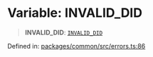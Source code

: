 # Variable: INVALID\_DID

> **INVALID\_DID**: [`INVALID_DID`](../enumerations/MethodErrorCode.md#invalid_did)

Defined in: [packages/common/src/errors.ts:86](https://github.com/dcdpr/did-btcr2-js/blob/4a717493e735221d072999f212891939f4de3f23/packages/common/src/errors.ts#L86)
